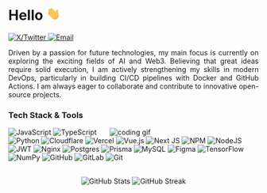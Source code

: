 <h1>Hello 
  <img src="https://raw.githubusercontent.com/ABSphreak/ABSphreak/master/gifs/Hi.gif" width="28" />
</h1>

<p>
  <a href="https://x.com/">
    <img src="https://img.shields.io/badge/X-black?style=flat-square&logo=X&logoColor=white" alt="X/Twitter" height="22">
  </a>
  <a href="mailto:rafirizqullah4@gmail.com">
    <img src="https://img.shields.io/badge/Email-D14836?style=flat-square&logo=gmail&logoColor=white" alt="Email" height="22">
  </a>
</p>

<p align="justify">
  Driven by a passion for future technologies, my main focus is currently on exploring the exciting fields of AI and Web3. 
  Believing that great ideas require solid execution, I am actively strengthening my skills in modern DevOps, particularly 
  in building CI/CD pipelines with Docker and GitHub Actions. I am always eager to collaborate and contribute to 
  innovative open-source projects.
</p>


### Tech Stack & Tools

<img src="https://i.gifer.com/8mee.gif" alt="coding gif" align="right" width="300"/>

<p align="left">
  <img src="https://img.shields.io/badge/JavaScript-000000?style=for-the-badge&logo=javascript&logoColor=white" alt="JavaScript"/>
  <img src="https://img.shields.io/badge/TypeScript-000000?style=for-the-badge&logo=typescript&logoColor=white" alt="TypeScript"/>
  <img src="https://img.shields.io/badge/Python-000000?style=for-the-badge&logo=python&logoColor=white" alt="Python"/>
  <img src="https://img.shields.io/badge/Cloudflare-000000?style=for-the-badge&logo=cloudflare&logoColor=white" alt="Cloudflare"/>
  <img src="https://img.shields.io/badge/Vercel-000000?style=for-the-badge&logo=vercel&logoColor=white" alt="Vercel"/>
  <img src="https://img.shields.io/badge/Vue.js-000000?style=for-the-badge&logo=vuedotjs&logoColor=white" alt="Vue.js"/>
  <img src="https://img.shields.io/badge/Next.js-000000?style=for-the-badge&logo=next.js&logoColor=white" alt="Next JS"/>
  <img src="https://img.shields.io/badge/NPM-000000?style=for-the-badge&logo=npm&logoColor=white" alt="NPM"/>
  <img src="https://img.shields.io/badge/Node.js-000000?style=for-the-badge&logo=node.js&logoColor=white" alt="NodeJS"/>
  <img src="https://img.shields.io/badge/JWT-000000?style=for-the-badge&logo=jsonwebtokens&logoColor=white" alt="JWT"/>
  <img src="https://img.shields.io/badge/Nginx-000000?style=for-the-badge&logo=nginx&logoColor=white" alt="Nginx"/>
  <img src="https://img.shields.io/badge/Postgres-000000?style=for-the-badge&logo=postgresql&logoColor=white" alt="Postgres"/>
  <img src="https://img.shields.io/badge/Prisma-000000?style=for-the-badge&logo=prisma&logoColor=white" alt="Prisma"/>
  <img src="https://img.shields.io/badge/MySQL-000000?style=for-the-badge&logo=mysql&logoColor=white" alt="MySQL"/>
  <img src="https://img.shields.io/badge/Figma-000000?style=for-the-badge&logo=figma&logoColor=white" alt="Figma"/>
  <img src="https://img.shields.io/badge/TensorFlow-000000?style=for-the-badge&logo=tensorflow&logoColor=white" alt="TensorFlow"/>
  <img src="https://img.shields.io/badge/NumPy-000000?style=for-the-badge&logo=numpy&logoColor=white" alt="NumPy"/>
  <img src="https://img.shields.io/badge/GitHub-000000?style=for-the-badge&logo=github&logoColor=white" alt="GitHub"/>
  <img src="https://img.shields.io/badge/GitLab-000000?style=for-the-badge&logo=gitlab&logoColor=white" alt="GitLab"/>
  <img src="https://img.shields.io/badge/Git-000000?style=for-the-badge&logo=git&logoColor=white" alt="Git"/>
</p>


<br clear="both"/>

<div align="center">
  <img src="https://github-readme-stats.vercel.app/api?username=rarizqullah&theme=dark&hide_border=false&include_all_commits=false&count_private=false" alt="GitHub Stats" width="280"/>
  <img src="https://nirzak-streak-stats.vercel.app/?user=rarizqullah&theme=dark&hide_border=false" alt="GitHub Streak" width="307"/>
</div>
